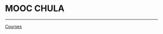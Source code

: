 # MOOC CHULA

---

[Courses](MOOC%20CHULA%206cd37c67b9474666b1cfe03a5eba873b/Courses%20815bc7367cdc4e319a9a37142586393d.csv)